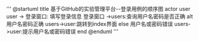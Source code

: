 '''
@startuml
title 基于GitHub的实验管理平台--登录用例的顺序图
actor user
user -> 登录窗口: 填写登录信息
登录窗口 ->users:查询用户名密码是否正确
alt 用户名密码正确
    users->user:跳转到index界面
else 用户名或密码错误
    users->user:提示用户名或密码错误
end
@enduml
'''
